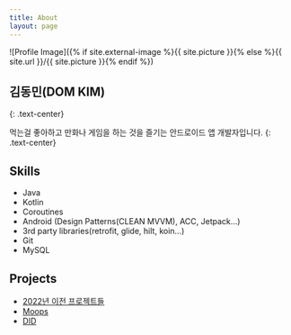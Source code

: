 ```yaml
---
title: About
layout: page
---
```

![Profile Image]({% if site.external-image %}{{ site.picture }}{% else %}{{ site.url }}/{{ site.picture }}{% endif %})

## **김동민**(DOM KIM)
{: .text-center}

먹는걸 좋아하고 만화나 게임을 하는 것을 즐기는 안드로이드 앱 개발자입니다.
{: .text-center}

<h2>Skills</h2>

<ul class="skill-list">
	<li>Java</li>
	<li>Kotlin</li>
	<li>Coroutines</li>
	<li>Android (Design Patterns(CLEAN MVVM), ACC, Jetpack...)</li>
	<li>3rd party libraries(retrofit, glide, hilt, koin...)</li>
	<li>Git</li>
	<li>MySQL</li>
</ul>

<h2>Projects</h2>

<ul>
	<li><a href="https://dom88dev.github.io//legacies/">2022년 이전 프로젝트들</a></li>
	<li><a href="https://dom88dev.github.io//moops/">Moops</a></li>
	<li><a href="https://dom88dev.github.io//did/">DID</a></li>
</ul>
